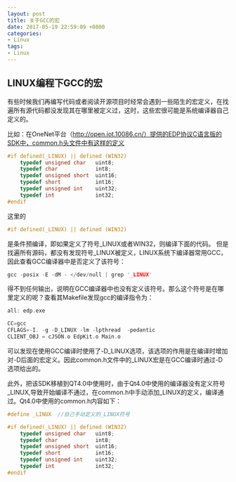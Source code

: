 ```yaml
---
layout: post
title: 关于GCC的宏
date: 2017-05-19 22:59:09 +0800
categories:
- Linux
tags:
- Linux
---
```


## LINUX编程下GCC的宏

有些时候我们再编写代码或者阅读开源项目时经常会遇到一些陌生的宏定义，在找遍所有源代码都没发现其在哪里被定义过，这时，这些宏很可能是系统编译器自己定义的。

比如：在OneNet平台（http://open.iot.10086.cn/）提供的EDP协议C语言版的SDK中，common.h头文件中有这样的定义
```c
#if defined(_LINUX) || defined (WIN32)
    typedef unsigned char   uint8;
    typedef char            int8;
    typedef unsigned short  uint16;
    typedef short           int16;
    typedef unsigned int    uint32;
    typedef int             int32;
#endif
```
这里的
```c
#if defined(_LINUX) || defined (WIN32)
```
是条件预编译，即如果定义了符号_LINUX或者WIN32，则编译下面的代码。
但是找遍所有源码，都没有发现符号_LINUX被定义，LINUX系统下编译器常用GCC，因此查看GCC编译器中是否定义了该符号：
```c
gcc -posix -E -dM - </dev/null | grep '_LINUX'
```
得不到任何输出，说明在GCC编译器中也没有定义该符号。那么这个符号是在哪里定义的呢？查看其Makefile发现gcc的编译指令为：
```c
all: edp.exe

CC=gcc
CFLAGS=-I. -g -D_LINUX -lm -lpthread  -pedantic
CLIENT_OBJ = cJSON.o EdpKit.o Main.o
```
可以发现在使用GCC编译时使用了-D_LINUX选项，该选项的作用是在编译时增加对-D后面的宏定义。因此common.h文件中的_LINUX宏是在GCC编译时通过-D选项给出的。

此外，把该SDK移植到QT4.0中使用时，由于Qt4.0中使用的编译器没有定义符号_LINUX,导致开始编译不通过，在common.h中手动添加_LINUX的定义，编译通过。Qt4.0中使用的common.h内容如下：
```c
#define _LINUX	//自己手动定义的_LINUX符号

#if defined(_LINUX) || defined (WIN32)
    typedef unsigned char   uint8;
    typedef char            int8;
    typedef unsigned short  uint16;
    typedef short           int16;
    typedef unsigned int    uint32;
    typedef int             int32;
#endif
```